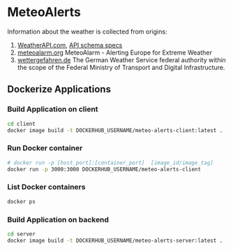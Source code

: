 # MeteoAlerts

Information about the weather is collected from origins: <br>

1. [WeatherAPI.com](https://rapidapi.com/weatherapi/api/weatherapi-com),
   [API schema specs](https://app.swaggerhub.com/apis-docs/WeatherAPI.com/WeatherAPI/1.0.2#/APIs/forecast-weather)
2. [meteoalarm.org](https://www.meteoalarm.org/) MeteoAlarm - Alerting Europe
   for Extreme Weather
3. [wettergefahren.de](https://www.wettergefahren.de/warnungen/warnsituation_landkreise.html?v=1)
   The German Weather Service federal authority within the scope of the Federal
   Ministry of Transport and Digital Infrastructure.

## Dockerize Applications

### Build Application on client

```sh
cd client
docker image build -t DOCKERHUB_USERNAME/meteo-alerts-client:latest .
```

### Run Docker container

```sh
# docker run -p [host_port]:[container_port]  [image_id/image_tag]
docker run -p 3000:3000 DOCKERHUB_USERNAME/meteo-alerts-client
```

### List Docker containers

```sh
docker ps
```

### Build Application on backend

```sh
cd server
docker image build -t DOCKERHUB_USERNAME/meteo-alerts-server:latest .
```
